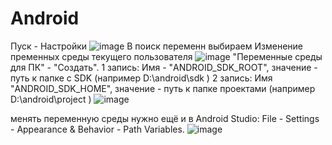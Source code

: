 # Android
Пуск - Настройки
![image](https://user-images.githubusercontent.com/52165649/142585426-d8a027be-1216-40c7-a4c3-18175ea2f191.png)
В поиск переменн  выбираем Изменение пременных среды текущего пользователя
![image](https://user-images.githubusercontent.com/52165649/142585895-2759c0af-bd4a-401a-8910-11b27b1f64d5.png)
"Переменные среды для ПК" - "Создать".
1 запись: Имя - "ANDROID_SDK_ROOT", значение - путь к папке с SDK (например D:\android\sdk )
2 запись: Имя "ANDROID_SDK_HOME", значение - путь к папке проектами (например D:\android\project )
![image](https://user-images.githubusercontent.com/52165649/142587588-32b09dcb-f968-4e94-8366-fadc24fcfcc1.png)

менять переменную среды нужно ещё и в Android Studio: File - Settings - Appearance & Behavior - Path Variables.
![image](https://user-images.githubusercontent.com/52165649/142592048-d3bca3a5-ddf9-412f-9dbc-0b5f07652e8d.png)
